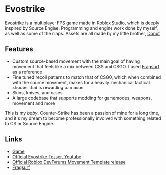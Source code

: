 # Evostrike
 [Evostrike](https://www.roblox.com/games/11287185880/Evostrike-BETA) is a multiplayer FPS game made in Roblox Studio, which is deeply inspired by Source Engine.
 Programming and engine work done by myself, as well as some of the maps. Assets are all made by my little brother, [Donut](https://github.com/metr0nme)
 
## Features
- Custom source-based movement with the main goal of having movement that feels like a mix between CSS and CSGO. I used [Fragsurf](https://github.com/Olezen/UnitySourceMovement) as a reference
- Fine tuned recoil patterns to match that of CSGO, which when combined with the source movement, makes for a heavily mechanical tactical shooter that is rewarding to master
- Skins, knives, and cases
- A large codebase that supports modding for gamemodes, weapons, movement and more

This is my *baby*. Counter-Strike has been a passion of mine for a long time, and it's my dream to become professionally involved with something related to CS or Source Engine.

## Links
- [Game](https://www.roblox.com/games/11287185880/Evostrike-BETA)
- [Official Evostrike Teaser, Youtube](https://www.youtube.com/watch?v=xN6tvV9pZuY&feature=youtu.be)
- [Official Roblox DevForums Movement Template release](https://devforum.roblox.com/t/source-engine-movement-open-sourced/3008646)
- [Fragsurf](https://github.com/Olezen/UnitySourceMovement)
